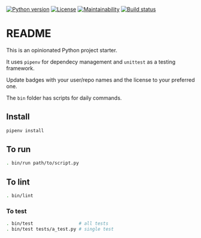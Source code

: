 [![Python version](https://badgen.net/badge/python/3.10/yellow)](Pipfile)
[![License](https://img.shields.io/github/license/octopusinvitro/python-scafold)](https://github.com/octopusinvitro/python-scafold/blob/main/LICENSE)
[![Maintainability](https://api.codeclimate.com/v1/badges/f298667c6c0acac2ef70/maintainability)](https://codeclimate.com/github/octopusinvitro/python-scafold/maintainability)
[![Build status](https://gitlab.com/octopusinvitro/python-scafold/badges/main/pipeline.svg)](https://gitlab.com/octopusinvitro/python-scafold/commits/main)


# README

This is an opinionated Python project starter.

It uses `pipenv` for dependecy management and `unittest` as a testing framework.

Update badges with your user/repo names and the license to your preferred one.

The `bin` folder has scripts for daily commands.


## Install

```sh
pipenv install
```


## To run

```sh
. bin/run path/to/script.py
```


## To lint

```sh
. bin/lint
```


### To test

```sh
. bin/test                 # all tests
. bin/test tests/a_test.py # single test
```
